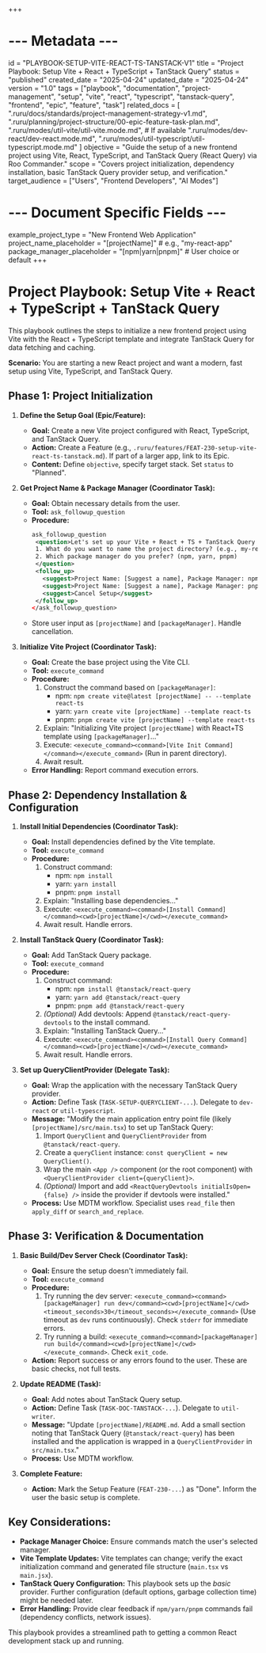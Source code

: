 +++
# --- Metadata ---
id = "PLAYBOOK-SETUP-VITE-REACT-TS-TANSTACK-V1"
title = "Project Playbook: Setup Vite + React + TypeScript + TanStack Query"
status = "published"
created_date = "2025-04-24"
updated_date = "2025-04-24"
version = "1.0"
tags = ["playbook", "documentation", "project-management", "setup", "vite", "react", "typescript", "tanstack-query", "frontend", "epic", "feature", "task"]
related_docs = [
    ".ruru/docs/standards/project-management-strategy-v1.md",
    ".ruru/planning/project-structure/00-epic-feature-task-plan.md",
    ".ruru/modes/util-vite/util-vite.mode.md", # If available
    ".ruru/modes/dev-react/dev-react.mode.md",
    ".ruru/modes/util-typescript/util-typescript.mode.md"
]
objective = "Guide the setup of a new frontend project using Vite, React, TypeScript, and TanStack Query (React Query) via Roo Commander."
scope = "Covers project initialization, dependency installation, basic TanStack Query provider setup, and verification."
target_audience = ["Users", "Frontend Developers", "AI Modes"]
# --- Document Specific Fields ---
example_project_type = "New Frontend Web Application"
project_name_placeholder = "[projectName]" # e.g., "my-react-app"
package_manager_placeholder = "[npm|yarn|pnpm]" # User choice or default
+++

# Project Playbook: Setup Vite + React + TypeScript + TanStack Query

This playbook outlines the steps to initialize a new frontend project using Vite with the React + TypeScript template and integrate TanStack Query for data fetching and caching.

**Scenario:** You are starting a new React project and want a modern, fast setup using Vite, TypeScript, and TanStack Query.

## Phase 1: Project Initialization

1.  **Define the Setup Goal (Epic/Feature):**
    *   **Goal:** Create a new Vite project configured with React, TypeScript, and TanStack Query.
    *   **Action:** Create a Feature (e.g., `.ruru/features/FEAT-230-setup-vite-react-ts-tanstack.md`). If part of a larger app, link to its Epic.
    *   **Content:** Define `objective`, specify target stack. Set `status` to "Planned".

2.  **Get Project Name & Package Manager (Coordinator Task):**
    *   **Goal:** Obtain necessary details from the user.
    *   **Tool:** `ask_followup_question`
    *   **Procedure:**
        ```xml
        ask_followup_question
         <question>Let's set up your Vite + React + TS + TanStack Query project.
         1. What do you want to name the project directory? (e.g., my-react-app)
         2. Which package manager do you prefer? (npm, yarn, pnpm)
         </question>
         <follow_up>
           <suggest>Project Name: [Suggest a name], Package Manager: npm</suggest>
           <suggest>Project Name: [Suggest a name], Package Manager: pnpm</suggest>
           <suggest>Cancel Setup</suggest>
         </follow_up>
        </ask_followup_question>
        ```
    *   Store user input as `[projectName]` and `[packageManager]`. Handle cancellation.

3.  **Initialize Vite Project (Coordinator Task):**
    *   **Goal:** Create the base project using the Vite CLI.
    *   **Tool:** `execute_command`
    *   **Procedure:**
        1.  Construct the command based on `[packageManager]`:
            *   npm: `npm create vite@latest [projectName] -- --template react-ts`
            *   yarn: `yarn create vite [projectName] --template react-ts`
            *   pnpm: `pnpm create vite [projectName] --template react-ts`
        2.  Explain: "Initializing Vite project `[projectName]` with React+TS template using `[packageManager]`..."
        3.  Execute: `<execute_command><command>[Vite Init Command]</command></execute_command>` (Run in parent directory).
        4.  Await result.
    *   **Error Handling:** Report command execution errors.

## Phase 2: Dependency Installation & Configuration

1.  **Install Initial Dependencies (Coordinator Task):**
    *   **Goal:** Install dependencies defined by the Vite template.
    *   **Tool:** `execute_command`
    *   **Procedure:**
        1.  Construct command:
            *   npm: `npm install`
            *   yarn: `yarn install`
            *   pnpm: `pnpm install`
        2.  Explain: "Installing base dependencies..."
        3.  Execute: `<execute_command><command>[Install Command]</command><cwd>[projectName]</cwd></execute_command>`
        4.  Await result. Handle errors.

2.  **Install TanStack Query (Coordinator Task):**
    *   **Goal:** Add TanStack Query package.
    *   **Tool:** `execute_command`
    *   **Procedure:**
        1.  Construct command:
            *   npm: `npm install @tanstack/react-query`
            *   yarn: `yarn add @tanstack/react-query`
            *   pnpm: `pnpm add @tanstack/react-query`
        2.  *(Optional)* Add devtools: Append `@tanstack/react-query-devtools` to the install command.
        3.  Explain: "Installing TanStack Query..."
        4.  Execute: `<execute_command><command>[Install Query Command]</command><cwd>[projectName]</cwd></execute_command>`
        5.  Await result. Handle errors.

3.  **Set up QueryClientProvider (Delegate Task):**
    *   **Goal:** Wrap the application with the necessary TanStack Query provider.
    *   **Action:** Define Task (`TASK-SETUP-QUERYCLIENT-...`). Delegate to `dev-react` or `util-typescript`.
    *   **Message:** "Modify the main application entry point file (likely `[projectName]/src/main.tsx`) to set up TanStack Query:
        1. Import `QueryClient` and `QueryClientProvider` from `@tanstack/react-query`.
        2. Create a `queryClient` instance: `const queryClient = new QueryClient()`.
        3. Wrap the main `<App />` component (or the root component) with `<QueryClientProvider client={queryClient}>`.
        4. *(Optional)* Import and add `<ReactQueryDevtools initialIsOpen={false} />` inside the provider if devtools were installed."
    *   **Process:** Use MDTM workflow. Specialist uses `read_file` then `apply_diff` or `search_and_replace`.

## Phase 3: Verification & Documentation

1.  **Basic Build/Dev Server Check (Coordinator Task):**
    *   **Goal:** Ensure the setup doesn't immediately fail.
    *   **Tool:** `execute_command`
    *   **Procedure:**
        1.  Try running the dev server: `<execute_command><command>[packageManager] run dev</command><cwd>[projectName]</cwd><timeout_seconds>30</timeout_seconds></execute_command>` (Use timeout as `dev` runs continuously). Check `stderr` for immediate errors.
        2.  Try running a build: `<execute_command><command>[packageManager] run build</command><cwd>[projectName]</cwd></execute_command>`. Check `exit_code`.
    *   **Action:** Report success or any errors found to the user. These are basic checks, not full tests.

2.  **Update README (Task):**
    *   **Goal:** Add notes about TanStack Query setup.
    *   **Action:** Define Task (`TASK-DOC-TANSTACK-...`). Delegate to `util-writer`.
    *   **Message:** "Update `[projectName]/README.md`. Add a small section noting that TanStack Query (`@tanstack/react-query`) has been installed and the application is wrapped in a `QueryClientProvider` in `src/main.tsx`."
    *   **Process:** Use MDTM workflow.

3.  **Complete Feature:**
    *   **Action:** Mark the Setup Feature (`FEAT-230-...`) as "Done". Inform the user the basic setup is complete.

## Key Considerations:

*   **Package Manager Choice:** Ensure commands match the user's selected manager.
*   **Vite Template Updates:** Vite templates can change; verify the exact initialization command and generated file structure (`main.tsx` vs `main.jsx`).
*   **TanStack Query Configuration:** This playbook sets up the *basic* provider. Further configuration (default options, garbage collection time) might be needed later.
*   **Error Handling:** Provide clear feedback if `npm/yarn/pnpm` commands fail (dependency conflicts, network issues).

This playbook provides a streamlined path to getting a common React development stack up and running.